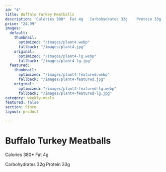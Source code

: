 ```yaml
---
id: "4"
title: Buffalo Turkey Meatballs
description: 'Calories 380*  Fat 4g   Carbohydrates 32g    Protein 33g  '
price: "24.99"
images:
  default:
    thumbnail:
      optimized: "/images/plant4.webp"
      fallback: "/images/plant4.jpg"
    original:
      optimized: "/images/plant4-lg.webp"
      fallback: "/images/plant4-lg.jpg"
  featured:
    thumbnail:
      optimized: "/images/plant4-featured.webp"
      fallback: "/images/plant4-featured.jpg"
    original:
      optimized: "/images/plant4-featured-lg.webp"
      fallback: "/images/plant4-featured-lg.jpg"
category: weekly-meals
featured: false
section: Store
layout: product

---
```

# Buffalo Turkey Meatballs

Calories 380*  Fat 4g 

Carbohydrates 32g Protein 33g 